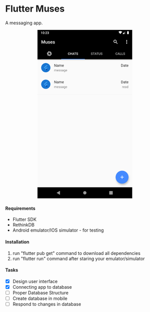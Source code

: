 # Flutter Muses

A messaging app.

<p align="center">
  <img src="/demo.png" width="300">
</p>

#### Requirements
* Flutter SDK
* RethinkDB
* Android emulator/IOS simulator - for testing

#### Installation
1. run "flutter pub get" command to download all dependencies
2. run "flutter run" command after staring your emulator/simulator


#### Tasks
- [x] Design user interface
- [x] Connecting app to database
- [ ] Proper Database Structure
- [ ] Create database in mobile
- [ ] Respond to changes in database 
